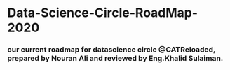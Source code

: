 # Data-Science-Circle-RoadMap-2020

### our current roadmap for datascience circle @CATReloaded, prepared by Nouran Ali and reviewed by Eng.Khalid Sulaiman.
